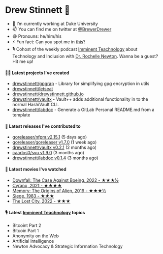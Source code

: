 
# Drew Stinnett 👋

- 🔭 I’m currently working at Duke University
- 📫 You can find me on twitter at [@BrewerDrewer](https://twitter.com/BrewerDrewer)
- 😄 Pronouns: he/him/his
- ⚡ Fun fact: Can you spot me in [this](https://www.youtube.com/watch?v=oL9WnB0qHBA)?
- 🎙 Cohost of the weekly podcast [Imminent Teachnology](https://podcast.imminentteachnology.com/) about Technology and Inclusion with [Dr. Rochelle Newton](https://www.linkedin.com/in/drrochellenewton/). Wanna be a guest? Hit me up!

#### 👨‍💻 Latest projects I've created
- [drewstinnett/gpgrap](https://github.com/drewstinnett/gpgrap) - Library for simplifying gpg encryption in utils
- [drewstinnett/letseat](https://github.com/drewstinnett/letseat)
- [drewstinnett/drewstinnett.github.io](https://github.com/drewstinnett/drewstinnett.github.io)
- [drewstinnett/vaultx](https://github.com/drewstinnett/vaultx) - Vault&#43;&#43; adds additional functionality in to the normal HashiVault CLI.
- [drewstinnett/labdoc](https://github.com/drewstinnett/labdoc) - Generate a GitLab Personal README.md from a template

#### 🚀 Latest releases I've contributed to
- [goreleaser/nfpm v2.15.1](https://github.com/goreleaser/nfpm/releases/tag/v2.15.1) (5 days ago)
- [goreleaser/goreleaser v1.7.0](https://github.com/goreleaser/goreleaser/releases/tag/v1.7.0) (1 week ago)
- [drewstinnett/vaultx v0.2.1](https://github.com/drewstinnett/vaultx/releases/tag/v0.2.1) (2 months ago)
- [caarlos0/svu v1.9.0](https://github.com/caarlos0/svu/releases/tag/v1.9.0) (3 months ago)
- [drewstinnett/labdoc v0.1.4](https://github.com/drewstinnett/labdoc/releases/tag/v0.1.4) (3 months ago)

#### 🍿 Latest movies I've watched
- [Downfall: The Case Against Boeing, 2022 - ★★★½](https://letterboxd.com/mondodrew/film/downfall-the-case-against-boeing/)
- [Cyrano, 2021 - ★★★★](https://letterboxd.com/mondodrew/film/cyrano-2021/)
- [Memory: The Origins of Alien, 2019 - ★★★½](https://letterboxd.com/mondodrew/film/memory-the-origins-of-alien/)
- [Siege, 1983 - ★★★](https://letterboxd.com/mondodrew/film/siege-1983/)
- [The Lost City, 2022 - ★★★](https://letterboxd.com/mondodrew/film/the-lost-city-2022/)

#### 🎙 Latest [Imminent Teachnology](https://podcast.imminentteachnology.com/) topics
- Bitcoint Part 2
- Bitcoin Part 1
- Anonymity on the Web
- Artificial Intelligence
- Newton Advocacy &amp; Strategic Information Technology